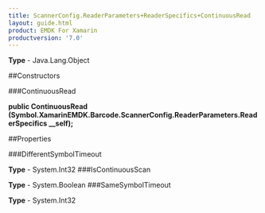 ```yaml
---
title: ScannerConfig.ReaderParameters+ReaderSpecifics+ContinuousRead
layout: guide.html
product: EMDK For Xamarin 
productversion: '7.0' 
---
```


    

**Type** - Java.Lang.Object

##Constructors

###ContinuousRead

**public ContinuousRead (Symbol.XamarinEMDK.Barcode.ScannerConfig.ReaderParameters.ReaderSpecifics __self);**


        

##Properties

###DifferentSymbolTimeout

        

**Type** - System.Int32
###IsContinuousScan

        

**Type** - System.Boolean
###SameSymbolTimeout

        

**Type** - System.Int32

